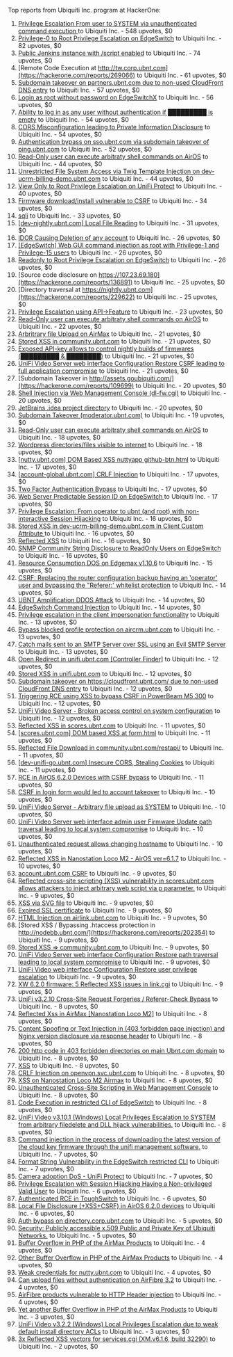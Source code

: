 Top reports from Ubiquiti Inc. program at HackerOne:

1. [Privilege Escalation From user to SYSTEM via unauthenticated command execution ](https://hackerone.com/reports/544928) to Ubiquiti Inc. - 548 upvotes, $0
2. [Privilege-0 to Root Privilege Escalation on EdgeSwitch](https://hackerone.com/reports/511025) to Ubiquiti Inc. - 82 upvotes, $0
3. [Public Jenkins instance with /script enabled](https://hackerone.com/reports/403402) to Ubiquiti Inc. - 74 upvotes, $0
4. [Remote Code Execution at http://tw.corp.ubnt.com](https://hackerone.com/reports/269066) to Ubiquiti Inc. - 61 upvotes, $0
5. [Subdomain takeover on partners.ubnt.com due to non-used CloudFront DNS entry](https://hackerone.com/reports/145224) to Ubiquiti Inc. - 57 upvotes, $0
6. [Login as root without password on EdgeSwitchX](https://hackerone.com/reports/512958) to Ubiquiti Inc. - 56 upvotes, $0
7. [Ability to log in as any user without authentication if █████████ is empty](https://hackerone.com/reports/215053) to Ubiquiti Inc. - 54 upvotes, $0
8. [CORS Misconfiguration leading to Private Information Disclosure](https://hackerone.com/reports/430249) to Ubiquiti Inc. - 54 upvotes, $0
9. [Authentication bypass on sso.ubnt.com via subdomain takeover of ping.ubnt.com](https://hackerone.com/reports/172137) to Ubiquiti Inc. - 52 upvotes, $0
10. [Read-Only user can execute arbitraty shell commands on AirOS](https://hackerone.com/reports/139398) to Ubiquiti Inc. - 44 upvotes, $0
11. [Unrestricted File System Access via Twig Template Injection on dev-ucrm-billing-demo.ubnt.com](https://hackerone.com/reports/301406) to Ubiquiti Inc. - 44 upvotes, $0
12. [View Only to Root Privilege Escalation on UniFi Protect](https://hackerone.com/reports/825764) to Ubiquiti Inc. - 40 upvotes, $0
13. [Firmware download/install vulnerable to CSRF](https://hackerone.com/reports/323852) to Ubiquiti Inc. - 34 upvotes, $0
14. [sqli](https://hackerone.com/reports/207695) to Ubiquiti Inc. - 33 upvotes, $0
15. [[dev-nightly.ubnt.com] Local File Reading](https://hackerone.com/reports/260420) to Ubiquiti Inc. - 31 upvotes, $0
16. [IDOR Causing Deletion of any account](https://hackerone.com/reports/156537) to Ubiquiti Inc. - 26 upvotes, $0
17. [[EdgeSwitch] Web GUI command injection as root with Privilege-1 and Privilege-15 users](https://hackerone.com/reports/197958) to Ubiquiti Inc. - 26 upvotes, $0
18. [Readonly to Root Privilege Escalation on EdgeSwitch](https://hackerone.com/reports/796414) to Ubiquiti Inc. - 26 upvotes, $0
19. [Source code disclosure on https://107.23.69.180](https://hackerone.com/reports/136891) to Ubiquiti Inc. - 25 upvotes, $0
20. [Directory traversal at https://nightly.ubnt.com](https://hackerone.com/reports/229622) to Ubiquiti Inc. - 25 upvotes, $0
21. [Privilege Escalation using API-\>Feature](https://hackerone.com/reports/239719) to Ubiquiti Inc. - 23 upvotes, $0
22. [Read-Only user can execute arbitraty shell commands on AirOS](https://hackerone.com/reports/128750) to Ubiquiti Inc. - 22 upvotes, $0
23. [Arbritrary file Upload on AirMax](https://hackerone.com/reports/73480) to Ubiquiti Inc. - 21 upvotes, $0
24. [Stored XSS in community.ubnt.com](https://hackerone.com/reports/179164) to Ubiquiti Inc. - 21 upvotes, $0
25. [Exposed API-key allows to control nightly builds of firmwares (█████████ & ████████)](https://hackerone.com/reports/179986) to Ubiquiti Inc. - 21 upvotes, $0
26. [UniFi Video Server web interface Configuration Restore CSRF leading to full application compromise](https://hackerone.com/reports/329749) to Ubiquiti Inc. - 21 upvotes, $0
27. [Subdomain Takeover in http://assets.goubiquiti.com/](https://hackerone.com/reports/109699) to Ubiquiti Inc. - 20 upvotes, $0
28. [Shell Injection via Web Management Console (dl-fw.cgi)](https://hackerone.com/reports/121940) to Ubiquiti Inc. - 20 upvotes, $0
29. [JetBrains .idea project directory](https://hackerone.com/reports/80990) to Ubiquiti Inc. - 20 upvotes, $0
30. [Subdomain Takeover (moderator.ubnt.com)](https://hackerone.com/reports/181665) to Ubiquiti Inc. - 19 upvotes, $0
31. [Read-Only user can execute arbitraty shell commands on AirOS](https://hackerone.com/reports/119317) to Ubiquiti Inc. - 18 upvotes, $0
32. [Wordpress directories/files visible to internet](https://hackerone.com/reports/201984) to Ubiquiti Inc. - 18 upvotes, $0
33. [[nutty.ubnt.com] DOM Based XSS nuttyapp github-btn.html](https://hackerone.com/reports/200753) to Ubiquiti Inc. - 17 upvotes, $0
34. [[account-global.ubnt.com] CRLF Injection](https://hackerone.com/reports/145128) to Ubiquiti Inc. - 17 upvotes, $0
35. [Two Factor Authentication Bypass](https://hackerone.com/reports/350288) to Ubiquiti Inc. - 17 upvotes, $0
36. [Web Server Predictable Session ID on EdgeSwitch ](https://hackerone.com/reports/774393) to Ubiquiti Inc. - 17 upvotes, $0
37. [Privilege Escalation: From operator to ubnt (and root) with non-interactive Session Hijacking](https://hackerone.com/reports/241044) to Ubiquiti Inc. - 16 upvotes, $0
38. [Stored XSS in dev-ucrm-billing-demo.ubnt.com In Client Custom Attribute ](https://hackerone.com/reports/275515) to Ubiquiti Inc. - 16 upvotes, $0
39. [Reflected XSS](https://hackerone.com/reports/304175) to Ubiquiti Inc. - 16 upvotes, $0
40. [SNMP Community String Disclosure to ReadOnly Users on EdgeSwitch](https://hackerone.com/reports/797988) to Ubiquiti Inc. - 16 upvotes, $0
41. [Resource Consumption DOS on Edgemax v1.10.6](https://hackerone.com/reports/406614) to Ubiquiti Inc. - 15 upvotes, $0
42. [CSRF: Replacing the router configuration backup having an 'operator' user and bypassing the "Referer:' whitelist protection](https://hackerone.com/reports/240098) to Ubiquiti Inc. - 14 upvotes, $0
43. [UBNT Amplification DDOS Attack](https://hackerone.com/reports/221625) to Ubiquiti Inc. - 14 upvotes, $0
44. [EdgeSwitch Command Injection](https://hackerone.com/reports/508256) to Ubiquiti Inc. - 14 upvotes, $0
45. [Privilege escalation in the client impersonation functionality](https://hackerone.com/reports/221454) to Ubiquiti Inc. - 13 upvotes, $0
46. [Bypass blocked profile protection on aircrm.ubnt.com](https://hackerone.com/reports/332631) to Ubiquiti Inc. - 13 upvotes, $0
47. [Catch mails sent to an SMTP Server over SSL using an Evil SMTP Server](https://hackerone.com/reports/519582) to Ubiquiti Inc. - 13 upvotes, $0
48. [Open Redirect in unifi.ubnt.com [Controller Finder]](https://hackerone.com/reports/141355) to Ubiquiti Inc. - 12 upvotes, $0
49. [Stored XSS in unifi.ubnt.com](https://hackerone.com/reports/142084) to Ubiquiti Inc. - 12 upvotes, $0
50. [Subdomain takeover on https://cloudfront.ubnt.com/ due to non-used CloudFront DNS entry](https://hackerone.com/reports/210188) to Ubiquiti Inc. - 12 upvotes, $0
51. [Triggering RCE using XSS to bypass CSRF in PowerBeam M5 300](https://hackerone.com/reports/289264) to Ubiquiti Inc. - 12 upvotes, $0
52. [UniFi Video Server - Broken access control on system configuration](https://hackerone.com/reports/129698) to Ubiquiti Inc. - 12 upvotes, $0
53. [Reflected XSS in scores.ubnt.com](https://hackerone.com/reports/130889) to Ubiquiti Inc. - 11 upvotes, $0
54. [[scores.ubnt.com] DOM based XSS at form.html](https://hackerone.com/reports/158484) to Ubiquiti Inc. - 11 upvotes, $0
55. [Reflected File Download in community.ubnt.com/restapi/](https://hackerone.com/reports/107960) to Ubiquiti Inc. - 11 upvotes, $0
56. [[dev-unifi-go.ubnt.com] Insecure CORS, Stealing Cookies](https://hackerone.com/reports/219014) to Ubiquiti Inc. - 11 upvotes, $0
57. [RCE in AirOS 6.2.0 Devices with CSRF bypass](https://hackerone.com/reports/703659) to Ubiquiti Inc. - 11 upvotes, $0
58. [CSRF in login form would led to account takeover](https://hackerone.com/reports/50703) to Ubiquiti Inc. - 10 upvotes, $0
59. [UniFi Video Server - Arbitrary file upload as SYSTEM](https://hackerone.com/reports/129641) to Ubiquiti Inc. - 10 upvotes, $0
60. [UniFi Video Server web interface admin user Firmware Update path traversal leading to local system compromise](https://hackerone.com/reports/330051) to Ubiquiti Inc. - 10 upvotes, $0
61. [Unauthenticated request allows changing hostname](https://hackerone.com/reports/802079) to Ubiquiti Inc. - 10 upvotes, $0
62. [Reflected XSS in Nanostation Loco M2 - AirOS ver=6.1.7](https://hackerone.com/reports/386570) to Ubiquiti Inc. - 10 upvotes, $0
63. [account.ubnt.com CSRF](https://hackerone.com/reports/101909) to Ubiquiti Inc. - 9 upvotes, $0
64. [Reflected cross-site scripting (XSS) vulnerability in scores.ubnt.com allows attackers to inject arbitrary web script via p parameter.](https://hackerone.com/reports/208622) to Ubiquiti Inc. - 9 upvotes, $0
65. [XSS via SVG file](https://hackerone.com/reports/212253) to Ubiquiti Inc. - 9 upvotes, $0
66. [Expired SSL certificate](https://hackerone.com/reports/220615) to Ubiquiti Inc. - 9 upvotes, $0
67. [HTML Injection on airlink.ubnt.com](https://hackerone.com/reports/226783) to Ubiquiti Inc. - 9 upvotes, $0
68. [Stored XSS / Bypassing .htaccess protection in http://nodebb.ubnt.com/](https://hackerone.com/reports/202354) to Ubiquiti Inc. - 9 upvotes, $0
69. [Stored XSS =\> community.ubnt.com ](https://hackerone.com/reports/294048) to Ubiquiti Inc. - 9 upvotes, $0
70. [UniFi Video Server web interface Configuration Restore path traversal leading to local system compromise](https://hackerone.com/reports/329770) to Ubiquiti Inc. - 9 upvotes, $0
71. [UniFi Video web interface Configuration Restore user privilege escalation](https://hackerone.com/reports/329659) to Ubiquiti Inc. - 9 upvotes, $0
72. [XW 6.2.0 firmware: 5 Reflected XSS issues in link.cgi](https://hackerone.com/reports/802498) to Ubiquiti Inc. - 9 upvotes, $0
73. [UniFi v3.2.10 Cross-Site Request Forgeries / Referer-Check Bypass](https://hackerone.com/reports/52635) to Ubiquiti Inc. - 8 upvotes, $0
74. [Reflected Xss in AirMax [Nanostation Loco M2]](https://hackerone.com/reports/149287) to Ubiquiti Inc. - 8 upvotes, $0
75. [Content Spoofing or Text Injection in (403 forbidden page injection) and Nginx version disclosure via response header](https://hackerone.com/reports/203391) to Ubiquiti Inc. - 8 upvotes, $0
76. [200 http code in 403 forbidden directories on main Ubnt.com domain](https://hackerone.com/reports/220150) to Ubiquiti Inc. - 8 upvotes, $0
77. [XSS](https://hackerone.com/reports/219170) to Ubiquiti Inc. - 8 upvotes, $0
78. [CRLF Injection on openvpn.svc.ubnt.com](https://hackerone.com/reports/232327) to Ubiquiti Inc. - 8 upvotes, $0
79. [XSS on Nanostation Loco M2 Airmax](https://hackerone.com/reports/158287) to Ubiquiti Inc. - 8 upvotes, $0
80. [Unauthenticated Cross-Site Scripting in Web Management Console](https://hackerone.com/reports/121941) to Ubiquiti Inc. - 8 upvotes, $0
81. [Code Execution in restricted CLI of EdgeSwitch](https://hackerone.com/reports/313245) to Ubiquiti Inc. - 8 upvotes, $0
82. [UniFi Video v3.10.1 (Windows) Local Privileges Escalation to SYSTEM from arbitrary filedelete and DLL hijack vulnerabilities.](https://hackerone.com/reports/530967) to Ubiquiti Inc. - 8 upvotes, $0
83. [Command injection in the process of downloading the latest version of the cloud key firmware through the unifi management software.](https://hackerone.com/reports/183458) to Ubiquiti Inc. - 7 upvotes, $0
84. [Format String Vulnerability in the EdgeSwitch restricted CLI](https://hackerone.com/reports/311884) to Ubiquiti Inc. - 7 upvotes, $0
85. [Camera adoption DoS - UniFi Protect](https://hackerone.com/reports/1008579) to Ubiquiti Inc. - 7 upvotes, $0
86. [Privilege Escalation with Session Hijacking Having a Non-privileged Valid User](https://hackerone.com/reports/242407) to Ubiquiti Inc. - 6 upvotes, $0
87. [Authenticated RCE in ToughSwitch](https://hackerone.com/reports/273449) to Ubiquiti Inc. - 6 upvotes, $0
88. [Local File Disclosure (+XSS+CSRF) in AirOS 6.2.0 devices](https://hackerone.com/reports/661647) to Ubiquiti Inc. - 6 upvotes, $0
89. [Auth bypass on directory.corp.ubnt.com](https://hackerone.com/reports/116504) to Ubiquiti Inc. - 5 upvotes, $0
90. [Security: Publicly accessible x.509 Public and Private Key of Ubiquiti Networks.](https://hackerone.com/reports/265701) to Ubiquiti Inc. - 5 upvotes, $0
91. [Buffer Overflow in PHP of the AirMax Products](https://hackerone.com/reports/73491) to Ubiquiti Inc. - 4 upvotes, $0
92. [Other Buffer Overflow in PHP of the AirMax Products](https://hackerone.com/reports/74004) to Ubiquiti Inc. - 4 upvotes, $0
93. [Weak credentials for nutty.ubnt.com](https://hackerone.com/reports/204052) to Ubiquiti Inc. - 4 upvotes, $0
94. [Can upload files without authentication on AirFibre 3.2](https://hackerone.com/reports/201529) to Ubiquiti Inc. - 4 upvotes, $0
95. [AirFibre products vulnerable to HTTP Header injection](https://hackerone.com/reports/203673) to Ubiquiti Inc. - 4 upvotes, $0
96. [Yet another Buffer Overflow in PHP of the AirMax Products](https://hackerone.com/reports/74025) to Ubiquiti Inc. - 3 upvotes, $0
97. [UniFi Video v3.2.2 (Windows) Local Privileges Escalation due to weak default install directory ACLs](https://hackerone.com/reports/140793) to Ubiquiti Inc. - 3 upvotes, $0
98. [3x Reflected XSS vectors for services.cgi (XM.v6.1.6, build 32290)](https://hackerone.com/reports/331368) to Ubiquiti Inc. - 2 upvotes, $0
